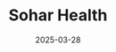 ---  
layout: startup_page  
title: "Sohar Health"  
id: "soharhealth.com"  
permalink: "/soharhealthsoharhealth.com03282025/"  
website: "https://www.soharhealth.com/"  
funding_round: "Seed"  
funding_amount: "$3.8M"  
investors: "Kindred Capital, Y Combinator, Rebel Fund, Concept Ventures"  
about: "Sohar Health provides AI-driven eligibility determination and Verification of Benefits (VoB) to streamline insurance workflows for healthcare organizations. Their flagship Verification product reduces claim denials, improves pricing transparency, and increases patient access to care by automating insurance eligibility verification. This improves efficiency and reduces the administrative burden on providers."  
markets: "Healthtech, AI, Digital Health, Health technology, Employee wellness, Employee Benefits, Insuretech, Payers, Health insurance plans, YC, Digital Therapeutics, Start up, Behavioral health, Mental health, and Eligibility"  
hq: "London, England, United Kingdom"  
founded_year: "2023"  
linkedin: "https://www.linkedin.com/company/sohar-health"  
twitter: "https://twitter.com/soharhealth"  
instagram: ""  
facebook: ""  
crunchbase: "https://www.crunchbase.com/organization/sohar-health?utm_source=linkedin&utm_medium=referral&utm_campaign=linkedin_companies&utm_content=profile_cta_anon&trk=funding_crunchbase"  
pitchbook: "https://pitchbook.com/profiles/company/529627-51"  

date_display: "28-Mar-2025"  
date: "2025-03-28"

# SEO Optimization  
meta_title: "Sohar Health - Seed Funding ($3.8M)"  
meta_description: "Sohar Health, Sohar Health provides AI-driven eligibility determination and Verification of Benefits (VoB) to streamline insurance workflows for healthcare organiza..."  
meta_keywords: "Sohar Health, Healthtech, AI, Digital Health, Health technology, Employee wellness, Employee Benefits, Insuretech, Payers, Health insurance plans, YC, Digital Therapeutics, Start up, Behavioral health, Mental health, and Eligibility, Seed funding"  
canonical_url: "https://startup.projectstartups.com/soharhealthsoharhealth.com03282025/"  
---